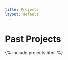 ```yaml
---
title: Projects
layout: default
---
```


<!-- - Update the formatting so that it's 3 columns in desktop and 1 column in mobile -->
<!-- - Use a design that's like a picture or gif of the project above a project header, along with some information about the project below it -->
<!-- - Clicking on the header or the image should take you directly to the project page -->

# Past Projects
{% include projects.html %}
